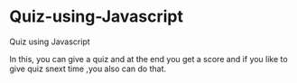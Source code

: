 # Quiz-using-Javascript
Quiz using Javascript


In this, you can give a quiz and at the end you get a score and if you like to give quiz snext time ,you also can do that.
